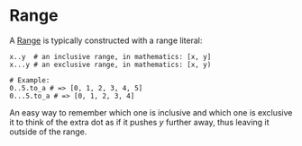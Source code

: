 # Range

A [Range](http://crystal-lang.org/api/Range.html) is typically constructed with a range literal:

```crystal
x..y  # an inclusive range, in mathematics: [x, y]
x...y # an exclusive range, in mathematics: [x, y)

# Example:
0..5.to_a # => [0, 1, 2, 3, 4, 5]
0...5.to_a # => [0, 1, 2, 3, 4]
```

An easy way to remember which one is inclusive and which one is exclusive it to think of the extra dot as if it pushes *y* further away, thus leaving it outside of the range.
